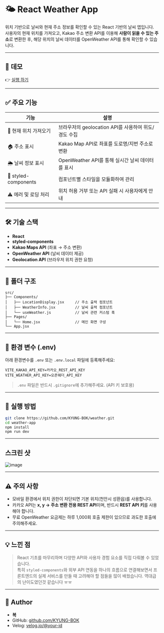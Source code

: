 # 🌤️ React Weather App

위치 기반으로 날씨와 현재 주소 정보를 확인할 수 있는 React 기반의 날씨 앱입니다.  
사용자의 현재 위치를 가져오고, Kakao 주소 변환 API를 이용해 **사람이 읽을 수 있는 주소**로 변환한 후, 
해당 위치의 날씨 데이터를 OpenWeather API를 통해 확인할 수 있습니다.

---

## 🚀 데모

👉 [실행 하기](weather-vert-two-35.vercel.app/)

---

## ✅ 주요 기능

| 기능 | 설명 |
|------|------|
| 📍 현재 위치 가져오기 | 브라우저의 geolocation API를 사용하여 위도/경도 수집 |
| 🏠 주소 표시 | Kakao Map API로 좌표를 도로명/지번 주소로 변환 |
| 🌦️ 날씨 정보 표시 | OpenWeather API를 통해 실시간 날씨 데이터를 표시 |
| 🎨 styled-components | 컴포넌트별 스타일을 모듈화하여 관리 |
| ⚠️ 에러 및 로딩 처리 | 위치 허용 거부 또는 API 실패 시 사용자에게 안내 |

---

## 🛠 기술 스택

- **React**
- **styled-components**
- **Kakao Maps API** (좌표 → 주소 변환)
- **OpenWeather API** (날씨 데이터 제공)
- **Geolocation API** (브라우저 위치 권한 요청)

---

## 📁 폴더 구조

```
src/
├── Components/
│   ├── LocationDisplay.jsx     // 주소 출력 컴포넌트
│   ├── WeatherInfo.jsx         // 날씨 출력 컴포넌트
│   └── useWeather.js           // 날씨 관련 커스텀 훅
├── Pages/
│   └── Home.jsx                // 메인 화면 구성
└── App.jsx
```

---

## 🔐 환경 변수 (.env)

아래 환경변수를 `.env` 또는 `.env.local` 파일에 등록해주세요:

```
VITE_KAKAO_API_KEY=카카오_REST_API_KEY
VITE_WEATHER_API_KEY=오픈웨더_API_KEY
```

> `.env` 파일은 반드시 `.gitignore`에 추가해주세요. (API 키 보호용)

---

## 🧪 실행 방법

```bash
git clone https://github.com/KYUNG-BOK/weather.git
cd weather-app
npm install
npm run dev
```

---

## 스크린 샷
![image](https://github.com/user-attachments/assets/16003617-2481-4619-bc8c-3cb3a6779108)


---

## ⚠️ 주의 사항

- 모바일 환경에서 위치 권한이 차단되면 기본 위치(천안시 성환읍)를 사용합니다.
- 카카오 API는 **x, y → 주소 변환 전용 REST API**이며, 반드시 **REST API 키**를 사용해야 합니다.
- 무료 OpenWeather 요금제는 하루 1,000회 호출 제한이 있으므로 과도한 호출에 주의해주세요.

---

## 💡 느낀 점

> React 기초를 마무리하며 다양한 API와 사용자 경험 요소를 직접 다뤄볼 수 있었습니다.  
> 특히 `styled-components`와 외부 API 연동을 하나의 흐름으로 연결해보면서 프론트엔드의 실제 서비스를 만들 때 고려해야 할 점들을 많이 배웠습니다.
> 역대급의 난이도였던것 같습니다 ㅠㅠ

---

## 👤 Author

- **복**  
- GitHub: [github.com/KYUNG-BOK](https://github.com/KYUNG-BOK)  
- Velog: [velog.io/@your-id](https://velog.io/@yoonddubi)
